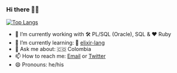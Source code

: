 ### Hi there 👋🏻

[![Top Langs](https://github-readme-stats.vercel.app/api/top-langs/?username=hackvan&layout=compact&langs_count=8&theme=onedark)](https://github.com/anuraghazra/github-readme-stats)

- 🔭 I’m currently working with 🛠 PL/SQL (Oracle), SQL & ❤ Ruby
- 🌱 I’m currently learning: 🤔 [elixir-lang](https://elixir-lang.org/)
- 💬 Ask me about: 🇨🇴 Colombia
- 📫 How to reach me: [Email](mailto:hackvan@gmail.com) or [Twitter](https://twitter.com/_hackvan)
- 😄 Pronouns: he/his

<!--
**hackvan/hackvan** is a ✨ _special_ ✨ repository because its `README.md` (this file) appears on your GitHub profile.

Here are some ideas to get you started:

- 🔭 I’m currently working on ...
- 🌱 I’m currently learning ...
- 👯 I’m looking to collaborate on ...
- 🤔 I’m looking for help with ...
- 💬 Ask me about ...
- 📫 How to reach me: ...
- 😄 Pronouns: ...
- ⚡ Fun fact: ...
-->
